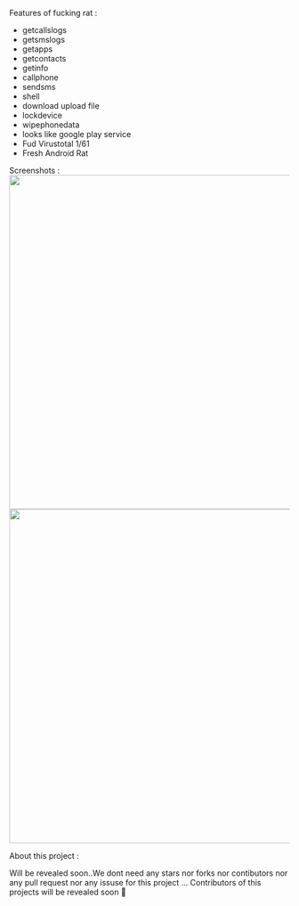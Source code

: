  Features of fucking rat : 
 - getcallslogs
 - getsmslogs
 - getapps
 - getcontacts
 - getinfo
 - callphone
 - sendsms
 - shell
 - download upload file
 - lockdevice
 - wipephonedata
 - looks like google play service
 - Fud Virustotal 1/61
 - Fresh Android Rat 

Screenshots :
 <img src="https://raw.githubusercontent.com/blastlaboratory/Fucking-Rat/main/Screenshot%20(180).png" width=950px height=600px>
 <img src="https://raw.githubusercontent.com/blastlaboratory/Fucking-Rat/main/Screenshot%20(181).png" width=950px height=600px>
 
 About this project : 
 
 Will be revealed soon..We dont need any stars nor forks nor contibutors nor any pull request nor any  issuse for this project ...
 Contributors of this projects will be revealed soon 🦖
 
 
     

